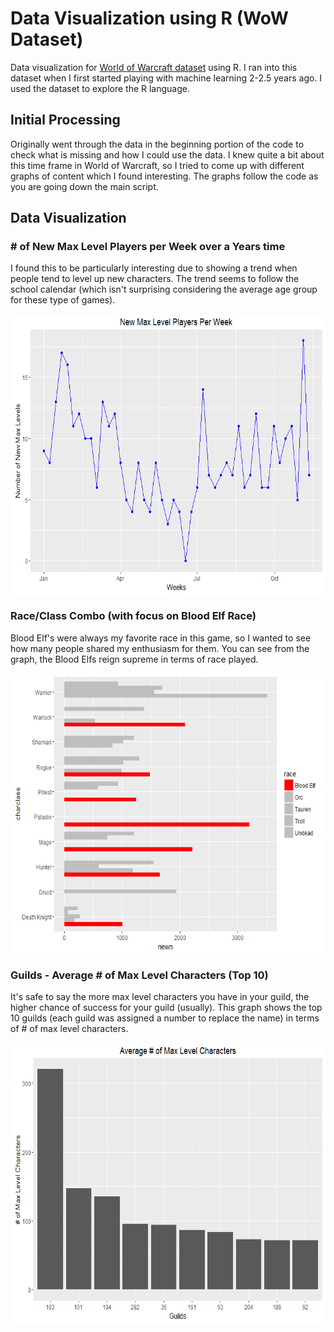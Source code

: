 # Data Visualization using R (WoW Dataset)
Data visualization for [World of Warcraft dataset](https://www.kaggle.com/mylesoneill/warcraft-avatar-history) using R.  I ran into this dataset when I first started playing with machine learning 2-2.5 years ago.  I used the dataset to explore the R language.   

## Initial Processing
Originally went through the data in the beginning portion of the code to check what is missing and how I could use the data.  I knew quite a bit about this time frame in World of Warcraft, so I tried to come up with different graphs of content which I found interesting.
The graphs follow the code as you are going down the main script.

## Data Visualization

### # of New Max Level Players per Week over a Years time
I found this to be particularly interesting due to showing a trend when people tend to level up new characters.  The trend seems to follow the school calendar (which isn't surprising considering the average age group for these type of games).

<img src="graphs/NewMaxLevelPlot.png" align="center" height="450">

### Race/Class Combo (with focus on Blood Elf Race)
Blood Elf's were always my favorite race in this game, so I wanted to see how many people shared my enthusiasm for them.  You can see from the graph, the Blood Elfs reign supreme in terms of race played.   

<img src="graphs/BloodElf_RaceClassCombo.png" align="center" height="450">


### Guilds - Average # of Max Level Characters (Top 10)
It's safe to say the more max level characters you have in your guild, the higher chance of success for your guild (usually).  This graph shows the top 10 guilds (each guild was assigned a number to replace the name) in terms of # of max level characters.  

<img src="graphs/Guild_AverageMaxLvl.png" align="center" height="450">
